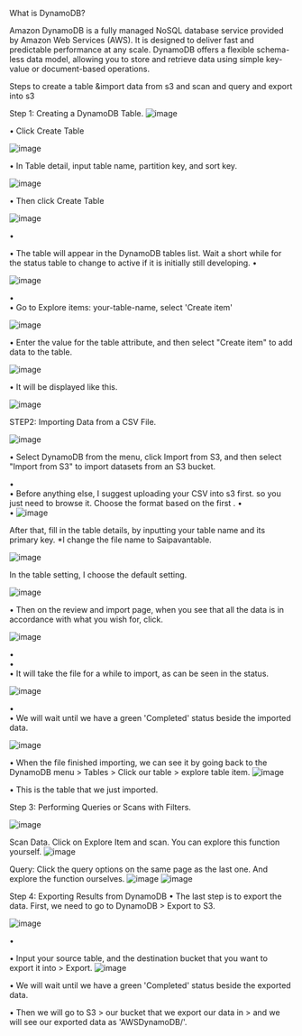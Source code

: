 What is DynamoDB?

Amazon DynamoDB is a fully managed NoSQL database service provided by Amazon Web Services (AWS). It is designed to deliver fast and predictable performance at any scale. DynamoDB offers a flexible schema-less data model, allowing you to store and retrieve data using simple key-value or document-based operations.

Steps to create a table &import data from s3 and scan and query and export into s3

Step 1: Creating a DynamoDB Table.
![image](https://github.com/saipavankapisetti/AWS-DYNAMO-DB-DOCUMENTATION/assets/121307495/8f4624b1-d62d-4a16-9cc5-c97b1fd68fe1)

•	Click Create Table

![image](https://github.com/saipavankapisetti/AWS-DYNAMO-DB-DOCUMENTATION/assets/121307495/3598fa11-88b2-4145-b40a-fb72bf4f472a)

 
•	In Table detail, input table name, partition key, and sort key.

![image](https://github.com/saipavankapisetti/AWS-DYNAMO-DB-DOCUMENTATION/assets/121307495/9ec2adc0-6926-4697-9aee-a9f53d03e15c)

 
•	Then click Create Table

![image](https://github.com/saipavankapisetti/AWS-DYNAMO-DB-DOCUMENTATION/assets/121307495/47e8dc6a-cf78-49a9-81c3-c28daedd4905)


•	 

•	The table will appear in the DynamoDB tables list. Wait a short while for the status table to change to active if it is initially still developing.
•	

![image](https://github.com/saipavankapisetti/AWS-DYNAMO-DB-DOCUMENTATION/assets/121307495/57f2f773-a49c-4bf4-a831-d969408513cd)

•	 
•	Go to Explore items: your-table-name, select 'Create item'

![image](https://github.com/saipavankapisetti/AWS-DYNAMO-DB-DOCUMENTATION/assets/121307495/be720b64-09a2-4f4d-b5a8-baeffb207ae7)




 
•	Enter the value for the table attribute, and then select "Create item" to add data to the table.


![image](https://github.com/saipavankapisetti/AWS-DYNAMO-DB-DOCUMENTATION/assets/121307495/49984311-afd5-4314-b468-95e5c69e508f)

 
•	It will be displayed like this.

![image](https://github.com/saipavankapisetti/AWS-DYNAMO-DB-DOCUMENTATION/assets/121307495/4d7cc240-7653-4db9-a88e-7afbba8dd143)


 



STEP2: Importing Data from a CSV File.

![image](https://github.com/saipavankapisetti/AWS-DYNAMO-DB-DOCUMENTATION/assets/121307495/a17b907f-012c-431a-8321-118b29467325)


•	Select DynamoDB from the menu, click Import from S3, and then select "Import from S3" to import datasets from an S3 bucket. 


•	 
•	Before anything else, I suggest uploading your CSV into s3 first. so you just need to browse it. Choose the format based on the first .
•	
•	 ![image](https://github.com/saipavankapisetti/AWS-DYNAMO-DB-DOCUMENTATION/assets/121307495/2c4d9c03-3ce7-4ebd-ad14-fcaabc2b1a40)

After that, fill in the table details, by inputting your table name and its primary key. *I change the file name to Saipavantable. 

![image](https://github.com/saipavankapisetti/AWS-DYNAMO-DB-DOCUMENTATION/assets/121307495/b229a9a1-4551-41f7-994a-87e340abb94e)

 
In the table setting, I choose the default setting. 

![image](https://github.com/saipavankapisetti/AWS-DYNAMO-DB-DOCUMENTATION/assets/121307495/a460394b-e30d-4b33-b4b5-d76e2a033e11)

 
•	Then on the review and import page, when you see that all the data is in accordance with what you wish for, click.

![image](https://github.com/saipavankapisetti/AWS-DYNAMO-DB-DOCUMENTATION/assets/121307495/38a5732c-7628-4a28-8aa8-e73030fb3c7f)

•	
•	 
•	It will take the file for a while to import, as can be seen in the status.

![image](https://github.com/saipavankapisetti/AWS-DYNAMO-DB-DOCUMENTATION/assets/121307495/ba125bcb-a92d-42e3-b2dc-e015ffd578df)

•	 
•	We will wait until we have a green 'Completed' status beside the imported data.

![image](https://github.com/saipavankapisetti/AWS-DYNAMO-DB-DOCUMENTATION/assets/121307495/e8390c3e-619b-4d7d-bf08-7a71b821c902)

 

•	When the file finished importing, we can see it by going back to the DynamoDB menu > Tables > Click our table > explore table item.
![image](https://github.com/saipavankapisetti/AWS-DYNAMO-DB-DOCUMENTATION/assets/121307495/3d4da4d0-c09a-49b3-a46c-6c8b77012316)

 
•	This is the table that we just imported.



Step 3: Performing Queries or Scans with Filters.

![image](https://github.com/saipavankapisetti/AWS-DYNAMO-DB-DOCUMENTATION/assets/121307495/569f639c-5337-4588-9ac1-7e93c81db6e5)

 
Scan Data.
Click on Explore Item and scan. You can explore this function yourself.
![image](https://github.com/saipavankapisetti/AWS-DYNAMO-DB-DOCUMENTATION/assets/121307495/0faf3279-8fbc-4a67-9dbd-d56754b2463d)

 
Query:
Click the query options on the same page as the last one. And explore the function ourselves.
![image](https://github.com/saipavankapisetti/AWS-DYNAMO-DB-DOCUMENTATION/assets/121307495/7c630f96-60fe-48e0-8a92-e683c6fc2176)
![image](https://github.com/saipavankapisetti/AWS-DYNAMO-DB-DOCUMENTATION/assets/121307495/435af475-929e-4c31-8fab-59b680c0fa0e)



 


 
Step 4: Exporting Results from DynamoDB
•	The last step is to export the data. First, we need to go to DynamoDB > Export to S3.

![image](https://github.com/saipavankapisetti/AWS-DYNAMO-DB-DOCUMENTATION/assets/121307495/632b44e6-07dc-488c-9679-45c589501c38)

•	 

•	Input your source table, and the destination bucket that you want to export it into > Export.
![image](https://github.com/saipavankapisetti/AWS-DYNAMO-DB-DOCUMENTATION/assets/121307495/5772affe-a54e-494e-ac5d-14509bcd1586)


 
•	We will wait until we have a green 'Completed' status beside the exported data.



•	Then we will go to S3 > our bucket that we export our data in > and we will see our exported data as 'AWSDynamoDB/'.




